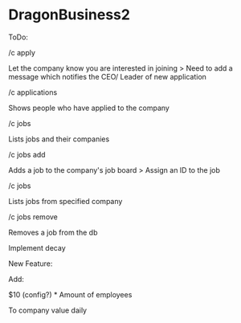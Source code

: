 # DragonBusiness2

ToDo:
  
/c apply <company>

  Let the company know you are interested in joining
    > Need to add a message which notifies the CEO/ Leader of new application
    
/c applications

  Shows people who have applied to the company
  
/c jobs

  Lists jobs and their companies
  
/c jobs add <msg>

  Adds a job to the company's job board
    > Assign an ID to the job
    
/c jobs <company>

  Lists jobs from specified company
  
/c jobs remove <ID>

  Removes a job from the db



Implement decay


New Feature:

Add:

$10 (config?) * Amount of employees

To company value daily



